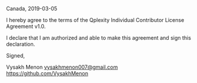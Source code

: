 Canada, 2019-03-05

I hereby agree to the terms of the Qplexity Individual Contributor License Agreement v1.0.

I declare that I am authorized and able to make this agreement and sign this declaration.

Signed,

Vysakh Menon vysakhmenon007@gmail.com https://github.com/VysakhMenon

